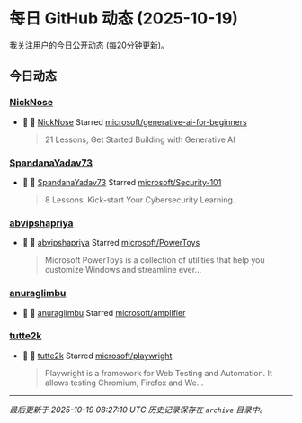 # 每日 GitHub 动态 (2025-10-19)

我关注用户的今日公开动态 (每20分钟更新)。

## 今日动态

### [NickNose](https://github.com/NickNose)
- 🌟 👤 [NickNose](https://github.com/NickNose) Starred [microsoft/generative-ai-for-beginners](https://github.com/microsoft/generative-ai-for-beginners)
  > 21 Lessons, Get Started Building with Generative AI 

### [SpandanaYadav73](https://github.com/SpandanaYadav73)
- 🌟 👤 [SpandanaYadav73](https://github.com/SpandanaYadav73) Starred [microsoft/Security-101](https://github.com/microsoft/Security-101)
  > 8 Lessons, Kick-start Your Cybersecurity Learning.

### [abvipshapriya](https://github.com/abvipshapriya)
- 🌟 👤 [abvipshapriya](https://github.com/abvipshapriya) Starred [microsoft/PowerToys](https://github.com/microsoft/PowerToys)
  > Microsoft PowerToys is a collection of utilities that help you customize Windows and streamline ever...

### [anuraglimbu](https://github.com/anuraglimbu)
- 🌟 👤 [anuraglimbu](https://github.com/anuraglimbu) Starred [microsoft/amplifier](https://github.com/microsoft/amplifier)

### [tutte2k](https://github.com/tutte2k)
- 🌟 👤 [tutte2k](https://github.com/tutte2k) Starred [microsoft/playwright](https://github.com/microsoft/playwright)
  > Playwright is a framework for Web Testing and Automation. It allows testing Chromium, Firefox and We...


---
*最后更新于 2025-10-19 08:27:10 UTC*
*历史记录保存在 `archive` 目录中。*
